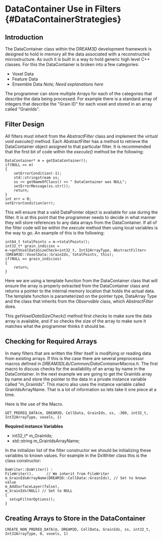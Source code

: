 DataContainer Use in Filters {#DataContainerStrategies}
==========

##  Introduction
The DataContainer class within the DREAM3D development framework is designed to hold in memory all the data associated with a reconstructed microstructure. As
such it is built in a way to hold generic high level C++ classes. For this the
DataContainer is broken into a few categories:
- Voxel Data
- Feature Data
- Ensemble Data
 _Note; Need explanations here_

The programmer can store multiple Arrays for each of the categories that describe the data being processed. For example there is a standard array of integers that describe the "Grain ID" for each voxel and stored in an array called "GrainIds".

## Filter Design
All filters must inherit from the _AbstractFilter_ class and implement the _virtual void execute()_ method. Each AbstractFilter has a method to retrieve the DataContainer object assigned to that particular filter. It is recommended that the first bit of code within the _execute()_ method be the following:
  
    DataContainer* m = getDataContainer();
    if(NULL == m)
    {
        setErrorCondition(-1);
        std::stringstream ss;
        ss << getNameOfClass() << " DataContainer was NULL";
        setErrorMessage(ss.str());
        return;
    }
    int err = 0;
    setErrorCondition(err);

This will ensure that a valid DataPointer object is available for use during the filter. It is at this point that the programmer needs to decide in what manner they will store references to any data arrays from the DataContainer. If all of the filter code will be within the _execute_ method then using local variables is the way to go. An example of this is the following:

    int64_t totalPoints = m->totalPoints();
    int32_t* grain_indicies =
    m->getVoxelDataSizeCheck<int32_t, Int32ArrayType, AbstractFilter>(DREAM3D::VoxelData::GrainIds, totalPoints, this);
    if(NULL == grain_indicies)
    {
        return;
    }

Here we are using a template function from the DataContainer class that will ensure the array is properly extracted from the DataContainer class and returns a pointer to the internal memory location that holds the actual data. The template function is parameterized on the pointer type, DataArray Type and the class that inherits from the _Observable_ class, which _AbstractFilter_ does.

This _getVoxelDataSizeCheck()_ method first checks to make sure the data array is available, and if so checks the size of the array to make sure it matches what the programmer thinks it should be.

## Checking for Required Arrays

In many filters that are written the filter itself is modifying or reading data from existing arrays. If this is the case there are several preprocessor macros defined in _DREAM3DLib/Common/DataContainerMacros.h_. The first macro to discuss checks for the availability of an array by name in the DataContainer. In the next example we are going to get the GrainIds array by name and store the pointer to the data in a private instance variable called "m_GrainIds". This macro also uses the instance variable called GrainIdsArrayName. That is a lot of information so lets take it one piece at a time.

Here is the use of the Macro.

    GET_PREREQ_DATA(m, DREAM3D, CellData, GrainIds, ss, -300, int32_t, Int32ArrayType, voxels, 1)


**Required instance Variables**
- int32_t* m_GrainIds;
- std::string m_GrainIdsArrayName;

In the initializer list of the filter constructor we should be initializing these variables to known values. For example in the DxWriter class this is the class constructor:


    DxWriter::DxWriter() :
    FileWriter(),      // We inherit from FileWriter
    m_GrainIdsArrayName(DREAM3D::CellData::GrainIds), // Set to known value
    m_AddSurfaceLayer(false),
    m_GrainIds(NULL) // Set to NULL
    {
      setupFilterOptions();
    }


## Creating Arrays to Store in the DataContainer


    CREATE_NON_PREREQ_DATA(m, DREAM3D, CellData, GrainIds, ss, int32_t, Int32ArrayType, 0, voxels, 1)
 
